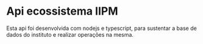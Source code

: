# Api ecossistema IIPM

Esta api foi desenvolvida com nodejs e typescript, para sustentar a base de dados do instituto e realizar operações na mesma.
